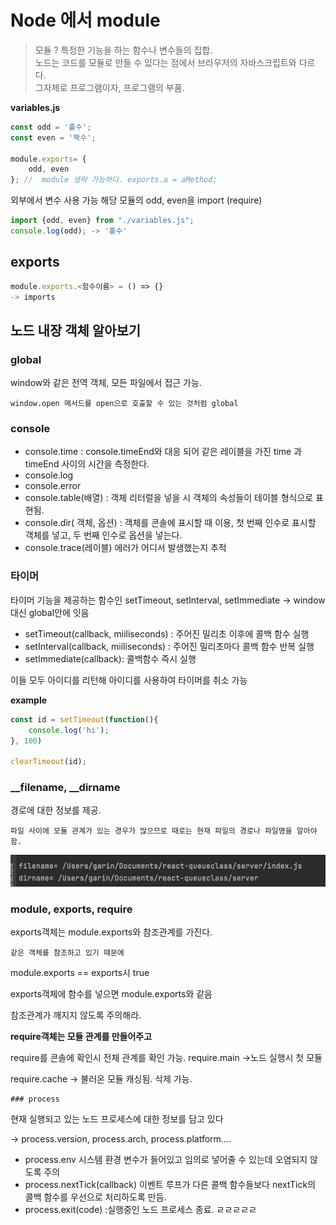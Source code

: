 # Node 에서 module

> 모듈 ? 특정한 기능을 하는 함수나 변수들의 집합.   
노드는 코드를 모듈로 만들 수 있다는 점에서 브라우저의 자바스크립트와 다르다.     
그자체로 프로그램이자, 프로그램의 부품.

**variables.js**

```jsx
const odd = '홀수';
const even = '짝수';

module.exports= {
	odd, even
}; //  module 생략 가능하다. exports.a = aMethod;
```

외부에서 변수 사용 가능 해당 모듈의 odd, even을 import (require)

```js
import {odd, even} from "./variables.js";
console.log(odd); -> '홀수'
```

## exports

```jsx
module.exports.<함수이름> = () => {}
-> imports
```

## 노드 내장 객체 알아보기

### global

window와 같은 전역 객체, 모든 파일에서 접근 가능.

    window.open 메서드를 open으로 호출할 수 있는 것처럼 global

### console

- console.time : console.timeEnd와 대응 되어 같은 레이블을 가진 time 과 timeEnd 사이의 시간을 측정한다.
- console.log
- console.error
- console.table(배열) : 객체 리터럴을 넣을 시 객체의 속성들이 테이블 형식으로 표현됨.
- console.dir( 객체, 옵션) : 객체를 콘솔에 표시할 때 이용, 첫 번째 인수로 표시할 객체를 넣고, 두 번째 인수로 옵션을 넣는다.
- console.trace(레이블) 에러가 어디서 발생했는지 추적

### 타이머

타이머 기능을 제공하는 함수인 setTimeout, setInterval, setImmediate → window대신 global안에 잇음

- setTimeout(callback, miiliseconds) : 주어진 밀리초 이후에 콜백 함수 실행
- setInterval(callback, miiliseconds) : 주어진 밀리초마다 콜백 함수 반복 실행
- setImmediate(callback): 콜백함수 즉시 실행

이들 모두 아이디를 리턴해 아이디를 사용하여 타이머를 취소 가능

**example**

```jsx
const id = setTimeout(function(){
	console.log('hi');
}, 100)

clearTimeout(id);
```

### __filename, __dirname

경로에 대한 정보를 제공.

    파일 사이에 모듈 관계가 있는 경우가 많으므로 때로는 현재 파일의 경로나 파일명을 알아야함.

![nodemo.png)](../images/nodemo.png)

### module, exports, require

exports객체는 module.exports와 참조관계를 가진다.

    같은 객체를 참조하고 있기 때문에

module.exports == exports시 true

exports객체에 함수를 넣으면 module.exports와 같음

참조관계가 깨지지 않도록 주의해라.

**require객체는 모듈 관계를 만들어주고**

require를 콘솔에 확인시 전체 관계를 확인 가능. require.main →노드 실행시 첫 모듈

require.cache → 불러온 모듈 캐싱됨. 삭제 가능.

    ### process

현재 실행되고 있는 노드 프로세스에 대한 정보를 담고 있다 

→ process.version, process.arch, process.platform....

- process.env 시스템 환경 변수가 들어있고 임의로 넣어줄 수 있는데 오염되지 않도록 주의
- process.nextTick(callback) 이벤트 루프가 다른 콜백 함수들보다 nextTick의 콜백 함수를 우선으로 처리하도록 만듬.
- process.exit(code) :실행중인 노드 프로세스 종료. ㄹㄹㄹㄹㄹ